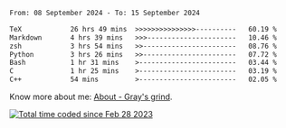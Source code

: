 <!--START_SECTION:waka-->

```txt
From: 08 September 2024 - To: 15 September 2024

TeX            26 hrs 49 mins  >>>>>>>>>>>>>>>----------   60.19 %
Markdown       4 hrs 39 mins   >>>----------------------   10.46 %
zsh            3 hrs 54 mins   >>-----------------------   08.76 %
Python         3 hrs 26 mins   >>-----------------------   07.72 %
Bash           1 hr 31 mins    >------------------------   03.44 %
C              1 hr 25 mins    >------------------------   03.19 %
C++            54 mins         >------------------------   02.05 %
```

<!--END_SECTION:waka-->

<!-- [![grayxu's github stats](https://github-readme-stats.vercel.app/api?username=grayxu&count_private=true&show_icons=true)](https://github.com/grayxu) -->

Know more about me: [About - Gray's grind](https://www.grayxu.cn/).
<p align="left">
  <a href="https://wakatime.com/@c69eb31e-43a1-463f-8968-c3449e386f57"><img src="https://wakatime.com/badge/user/c69eb31e-43a1-463f-8968-c3449e386f57.svg" title="Total time coded since Feb 28 2023" /></a>
</p>

